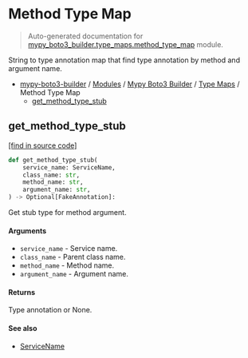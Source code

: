 # Method Type Map

> Auto-generated documentation for [mypy_boto3_builder.type_maps.method_type_map](https://github.com/vemel/mypy_boto3_builder/blob/master/mypy_boto3_builder/type_maps/method_type_map.py) module.

String to type annotation map that find type annotation by method and argument name.

- [mypy-boto3-builder](../../README.md#mypy_boto3_builder) / [Modules](../../MODULES.md#mypy-boto3-builder-modules) / [Mypy Boto3 Builder](../index.md#mypy-boto3-builder) / [Type Maps](index.md#type-maps) / Method Type Map
    - [get_method_type_stub](#get_method_type_stub)

## get_method_type_stub

[[find in source code]](https://github.com/vemel/mypy_boto3_builder/blob/master/mypy_boto3_builder/type_maps/method_type_map.py#L103)

```python
def get_method_type_stub(
    service_name: ServiceName,
    class_name: str,
    method_name: str,
    argument_name: str,
) -> Optional[FakeAnnotation]:
```

Get stub type for method argument.

#### Arguments

- `service_name` - Service name.
- `class_name` - Parent class name.
- `method_name` - Method name.
- `argument_name` - Argument name.

#### Returns

Type annotation or None.

#### See also

- [ServiceName](../service_name.md#servicename)
